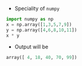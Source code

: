 - Speciality of `numpy`

```python
import numpy as np
x = np.array([1,3,5,7,9])
y = np.array([4,6,8,10,11])
x * y
```
- Output will be
```python
array([ 4, 18, 40, 70, 99])
```
